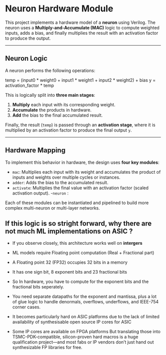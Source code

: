 # Neuron Hardware Module

This project implements a hardware model of a **neuron** using Verilog. The neuron uses a **Multiply-and-Accumulate (MAC)** logic to compute weighted inputs, adds a bias, and finally multiplies the result with an activation factor to produce the output.

---

## Neuron Logic

A neuron performs the following operations:

temp = (input0 * weight0 + input1 * weight1 + input2 * weight2) + bias
y = activation_factor * temp


This is logically split into **three main stages**:

1. **Multiply** each input with its corresponding weight.
2. **Accumulate** the products in hardware.
3. **Add** the bias to the final accumulated result.

Finally, the result (`temp`) is passed through an **activation stage**, where it is multiplied by an activation factor to produce the final output `y`.

---

## Hardware Mapping

To implement this behavior in hardware, the design uses **four key modules**:

- `mac`: Multiplies each input with its weight and accumulates the product of inputs and weights over multiple cycles or instances.
- `adder`: Adds the bias to the accumulated result.
- `activate`: Multiplies the final value with an activation factor (scaled activation output).
-`neuron` : 

Each of these modules can be instantiated and pipelined to build more complex multi-neuron or multi-layer networks.

## If this logic is so stright forward, why there are not much ML implementations on ASIC ?


- If you observe closely, this architecture works well on **intergers**

- ML models require Floating point computation (Real + Fractional part)

- A Floating point 32 (FP32) occupies 32 bits in a memory

- It has one sign bit, 8 exponent bits and 23 fractional bits

- So In hardware, you have to compute for the exponent bits and the fractional bits seperately.

- You need separate datapaths for the exponent and mantissa, plus a lot of glue logic to handle denormals, overflows, underflows, and IEEE-754 corner cases.

- It becomes particularly hard on ASIC platforms due to the lack of limited availability of synthesisable open source IP cores for 
ASIC

- Some IP cores are available on FPGA platforms But translating those into TSMC-PDK-compatible, silicon-proven hard macros is a huge qualification project—and most fabs or IP vendors don’t just hand out synthesizable FP libraries for free.